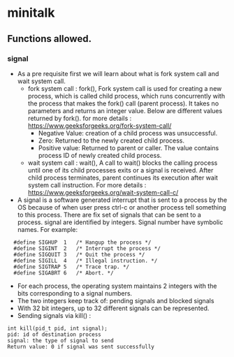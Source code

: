 # minitalk

## Functions allowed.

### signal
  - As a pre requisite first we will learn about what is fork system call and wait system call.
    - fork system call : fork(),  Fork system call is used for creating a new process, which is called child process, which runs concurrently with the process that makes the fork() call (parent process). It takes no parameters and returns an integer value. Below are different values returned by fork(). for more details : https://www.geeksforgeeks.org/fork-system-call/
      - Negative Value: creation of a child process was unsuccessful.
      - Zero: Returned to the newly created child process.
      - Positive value: Returned to parent or caller. The value contains process ID of newly created child process.
    - wait system call : wait(), A call to wait() blocks the calling process until one of its child processes exits or a signal is received. After child process terminates, parent continues its execution after wait system call instruction. For more details : https://www.geeksforgeeks.org/wait-system-call-c/
 - A signal is a software generated interrupt that is sent to a process by the OS because of when user press ctrl-c or another process tell something to this process. There are fix set of signals that can be sent to a process. signal are identified by integers. Signal number have symbolic names. For example: 
```
  #define SIGHUP  1   /* Hangup the process */ 
  #define SIGINT  2   /* Interrupt the process */ 
  #define SIGQUIT 3   /* Quit the process */ 
  #define SIGILL  4   /* Illegal instruction. */ 
  #define SIGTRAP 5   /* Trace trap. */ 
  #define SIGABRT 6   /* Abort. */
```
  - For each process, the operating system maintains 2 integers with the bits corresponding to a signal numbers.
  - The two integers keep track of: pending signals and blocked signals 
  - With 32 bit integers, up to 32 different signals can be represented.
  - Sending signals via kill() : 
```
int kill(pid_t pid, int signal);
pid: id of destination process
signal: the type of signal to send
Return value: 0 if signal was sent successfully
```
  
    

